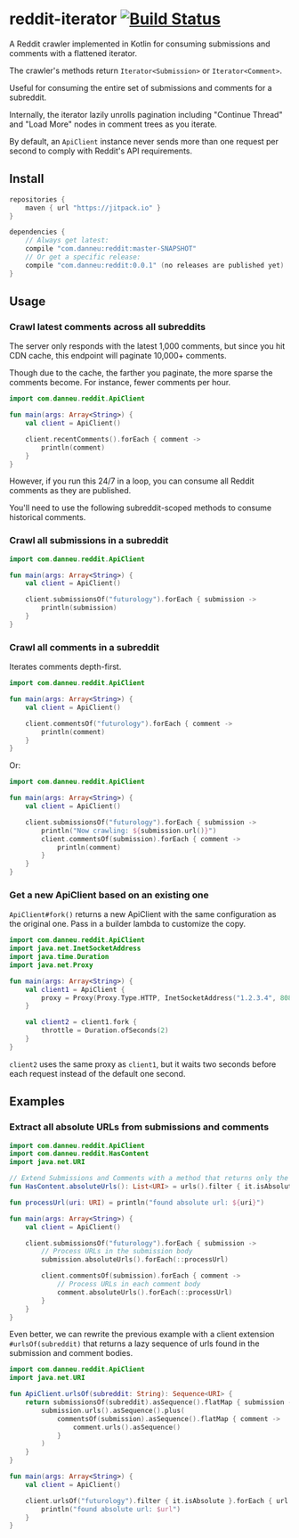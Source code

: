 
# reddit-iterator [![Build Status](https://travis-ci.org/danneu/reddit-iterator.svg?branch=master)](https://travis-ci.org/danneu/reddit-iterator)

A Reddit crawler implemented in Kotlin for consuming submissions and comments with a flattened iterator.

The crawler's methods return `Iterator<Submission>` or `Iterator<Comment>`.

Useful for consuming the entire set of submissions and comments for a subreddit.

Internally, the iterator lazily unrolls pagination including "Continue Thread" and "Load More" nodes in comment trees
as you iterate.

By default, an `ApiClient` instance never sends more than one request per second to comply
with Reddit's API requirements.

## Install

``` groovy
repositories {
    maven { url "https://jitpack.io" }
}

dependencies {
    // Always get latest:
    compile "com.danneu:reddit:master-SNAPSHOT"
    // Or get a specific release:
    compile "com.danneu:reddit:0.0.1" (no releases are published yet)
}
```

## Usage

### Crawl latest comments across all subreddits

The server only responds with the latest 1,000 comments, but since you hit CDN cache, this endpoint will paginate
10,000+ comments.

Though due to the cache, the farther you paginate, the more sparse the comments become. For instance, fewer
comments per hour.

``` kotlin
import com.danneu.reddit.ApiClient

fun main(args: Array<String>) {
    val client = ApiClient()

    client.recentComments().forEach { comment ->
        println(comment)
    }
}
```

However, if you run this 24/7 in a loop, you can consume all Reddit comments as they are published.

You'll need to use the following subreddit-scoped methods to consume historical comments.

### Crawl all submissions in a subreddit

``` kotlin
import com.danneu.reddit.ApiClient

fun main(args: Array<String>) {
    val client = ApiClient()

    client.submissionsOf("futurology").forEach { submission ->
        println(submission)
    }
}
```

### Crawl all comments in a subreddit

Iterates comments depth-first.

``` kotlin
import com.danneu.reddit.ApiClient

fun main(args: Array<String>) {
    val client = ApiClient()

    client.commentsOf("futurology").forEach { comment ->
        println(comment)
    }
}
```

Or:

``` kotlin
import com.danneu.reddit.ApiClient

fun main(args: Array<String>) {
    val client = ApiClient()

    client.submissionsOf("futurology").forEach { submission ->
        println("Now crawling: ${submission.url()}")
        client.commentsOf(submission).forEach { comment ->
            println(comment)
        }
    }
}
```

### Get a new ApiClient based on an existing one

`ApiClient#fork()` returns a new ApiClient with the same configuration as the original one. Pass in a builder
lambda to customize the copy.

``` kotlin
import com.danneu.reddit.ApiClient
import java.net.InetSocketAddress
import java.time.Duration
import java.net.Proxy

fun main(args: Array<String>) {
    val client1 = ApiClient {
        proxy = Proxy(Proxy.Type.HTTP, InetSocketAddress("1.2.3.4", 8080))
    }

    val client2 = client1.fork {
        throttle = Duration.ofSeconds(2)
    }
}
```

`client2` uses the same proxy as `client1`, but it waits two seconds before each request instead of the
default one second.

## Examples

### Extract all absolute URLs from submissions and comments

``` kotlin
import com.danneu.reddit.ApiClient
import com.danneu.reddit.HasContent
import java.net.URI

// Extend Submissions and Comments with a method that returns only the absolute URLs
fun HasContent.absoluteUrls(): List<URI> = urls().filter { it.isAbsolute }

fun processUrl(uri: URI) = println("found absolute url: ${uri}")

fun main(args: Array<String>) {
    val client = ApiClient()

    client.submissionsOf("futurology").forEach { submission ->
        // Process URLs in the submission body
        submission.absoluteUrls().forEach(::processUrl)

        client.commentsOf(submission).forEach { comment ->
            // Process URLs in each comment body
            comment.absoluteUrls().forEach(::processUrl)
        }
    }
}
```

Even better, we can rewrite the previous example with a client extension `#urlsOf(subreddit)` that returns
a lazy sequence of urls found in the submission and comment bodies.

``` kotlin
import com.danneu.reddit.ApiClient
import java.net.URI

fun ApiClient.urlsOf(subreddit: String): Sequence<URI> {
    return submissionsOf(subreddit).asSequence().flatMap { submission ->
        submission.urls().asSequence().plus(
            commentsOf(submission).asSequence().flatMap { comment ->
                comment.urls().asSequence()
            }
        )
    }
}

fun main(args: Array<String>) {
    val client = ApiClient()

    client.urlsOf("futurology").filter { it.isAbsolute }.forEach { url ->
        println("found absolute url: $url")
    }
}
```
